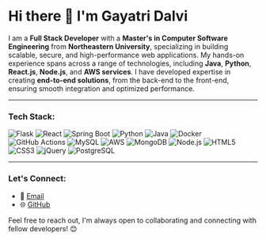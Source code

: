 # Hi there 👋 I'm Gayatri Dalvi

I am a **Full Stack Developer** with a **Master's in Computer Software Engineering** from **Northeastern University**, specializing in building scalable, secure, and high-performance web applications. My hands-on experience spans across a range of technologies, including **Java**, **Python**, **React.js**, **Node.js**, and **AWS services**. I have developed expertise in creating **end-to-end solutions**, from the back-end to the front-end, ensuring smooth integration and optimized performance.

---

### Tech Stack:
<p>
 <img alt="Flask" src="https://img.shields.io/badge/-Flask-000000?style=flat-square&logo=flask&logoColor=white" />
<img alt="React" src="https://img.shields.io/badge/-React-45b8d8?style=flat-square&logo=react&logoColor=white" />
<img alt="Spring Boot" src="https://img.shields.io/badge/-Spring_Boot-8DD6F9?style=flat-square&logo=springboot&logoColor=white" />
<img alt="Python" src="https://img.shields.io/badge/-Python-45b8d8?style=flat-square&logo=python&logoColor=white" />
<img alt="Java" src="https://img.shields.io/badge/-Java-007396?style=flat-square&logo=java&logoColor=white" />
<img alt="Docker" src="https://img.shields.io/badge/-Docker-46a2f1?style=flat-square&logo=docker&logoColor=white" />
<img alt="GitHub Actions" src="https://img.shields.io/badge/-GitHub_Actions-2088FF?style=flat-square&logo=github-actions&logoColor=white" />
<img alt="MySQL" src="https://img.shields.io/badge/MySQL-00000F?style=for-the-badge&logo=mysql&logoColor=white" />
<img alt="AWS" src="https://img.shields.io/badge/-AWS-5849BE?style=flat-square&logo=amazonaws&logoColor=white" />
<img alt="MongoDB" src="https://img.shields.io/badge/-MongoDB-13aa52?style=flat-square&logo=mongodb&logoColor=white" />
<img alt="Node.js" src="https://img.shields.io/badge/-Nodejs-43853d?style=flat-square&logo=Node.js&logoColor=white" />
<img alt="HTML5" src="https://img.shields.io/badge/-HTML5-E34F26?style=flat-square&logo=html5&logoColor=white" />
<img alt="CSS3" src="https://img.shields.io/badge/-CSS3-1572B6?style=flat-square&logo=css3&logoColor=white" />
<img alt="jQuery" src="https://img.shields.io/badge/-jQuery-0769AD?style=flat-square&logo=jquery&logoColor=white" />
<img alt="PostgreSQL" src="https://img.shields.io/badge/PostgreSQL-316192?style=for-the-badge&logo=postgresql&logoColor=white" />

</p>

---

### Let's Connect:
- 📧 [Email](mailto:dalvi.ga@northeastern.edu)
- 🌐 [GitHub](https://github.com/GayatriDalvi)

Feel free to reach out, I'm always open to collaborating and connecting with fellow developers! 😊
